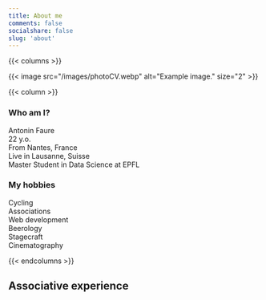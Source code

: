 ```yaml
---
title: About me
comments: false
socialshare: false
slug: 'about'
---
```


{{< columns >}}

{{< image src="/images/photoCV.webp" alt="Example image." size="2" >}}

{{< column >}}

### Who am I?
Antonin Faure \
22 y.o. \
From Nantes, France \
Live in Lausanne, Suisse \
Master Student in Data Science at EPFL

### My hobbies
Cycling \
Associations \
Web development \
Beerology \
Stagecraft \
Cinematography

{{< endcolumns >}}

## Associative experience